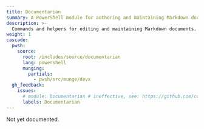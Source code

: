 ```yaml
---
title: Documentarian
summary: A PowerShell module for authoring and maintaining Markdown documentation
description: >-
  Commands and helpers for editing and maintaining Markdown documents.
weight: 1
cascade:
  pwsh:
    source:
      root: /includes/source/documentarian
      lang: powershell
      munging:
        partials:
          - pwsh/src/munge/devx
  gh_feedback:
    issues:
      # module: Documentarian # ineffective, see: https://github.com/community/community/discussions/5288
      labels: Documentarian
---
```


Not yet documented.

